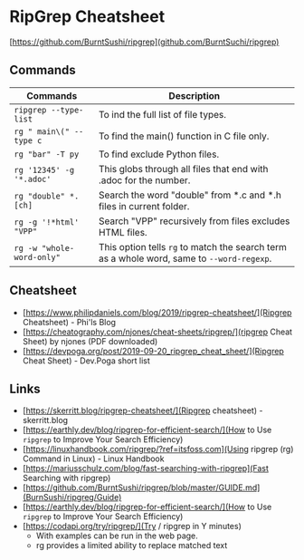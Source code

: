 # RipGrep Cheatsheet

[https://github.com/BurntSushi/ripgrep](github.com/BurntSuchi/ripgrep)

## Commands

| Commands | Description |
| -------- | ----------- |
|`ripgrep --type-list` | To ind the full list of file types. |
|`rg " main\(" --type c` |To find the main() function in C file only. |
|`rg "bar" -T py` | To find exclude Python files. |
|`rg '12345' -g '*.adoc'` |This globs through all files that end with .adoc for the number. |
|`rg "double" *.[ch]` |Search the word "double" from *.c and *.h files in current folder. |
|`rg -g '!*html' "VPP"` |Search "VPP" recursively from files excludes HTML files. |
|`rg -w "whole-word-only"` |This option tells `rg` to match the search term as a whole word, same to `--word-regexp`.|

## Cheatsheet

* [https://www.philipdaniels.com/blog/2019/ripgrep-cheatsheet/](Ripgrep Cheatsheet) - Phi'ls Blog
* [https://cheatography.com/njones/cheat-sheets/ripgrep/](ripgrep Cheat Sheet) by njones (PDF downloaded)
* [https://devpoga.org/post/2019-09-20_ripgrep_cheat_sheet/](Ripgrep Cheat Sheet) - Dev.Poga short list

## Links

* [https://skerritt.blog/ripgrep-cheatsheet/](Ripgrep cheatsheet) - skerritt.blog
* [https://earthly.dev/blog/ripgrep-for-efficient-search/](How to Use `ripgrep` to Improve Your Search Efficiency)
* [https://linuxhandbook.com/ripgrep/?ref=itsfoss.com](Using ripgrep (rg) Command in Linux) - Linux Handbook
* [https://mariusschulz.com/blog/fast-searching-with-ripgrep](Fast Searching with ripgrep)
* [https://github.com/BurntSushi/ripgrep/blob/master/GUIDE.md](BurnSushi/ripgreg/Guide)
* [https://earthly.dev/blog/ripgrep-for-efficient-search/](How to Use `ripgrep` to Improve Your Search Efficiency)
* [https://codapi.org/try/ripgrep/](Try / ripgrep in Y minutes)
  * With examples can be run in the web page.
  * rg provides a limited ability to replace matched text
